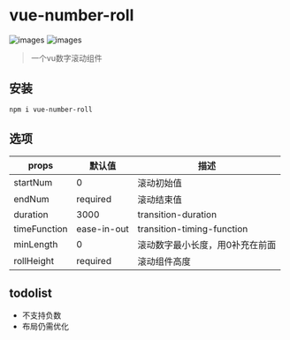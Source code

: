 # vue-number-roll

![images](https://img.shields.io/badge/vue-2.6.10-brightgreen)
![images](https://img.shields.io/badge/vue--cli-3.x-lightgrey)

> 一个vu数字滚动组件

## 安装

```
npm i vue-number-roll
```
## 选项

| props        | 默认值      | 描述                            |
| ------------ | ----------- | ------------------------------- |
| startNum     | 0           | 滚动初始值                      |
| endNum       | required    | 滚动结束值                      |
| duration     | 3000        | transition-duration             |
| timeFunction | ease-in-out | transition-timing-function      |
| minLength    | 0           | 滚动数字最小长度，用0补充在前面 |
| rollHeight   | required    | 滚动组件高度                    |

## todolist

- 不支持负数
- 布局仍需优化